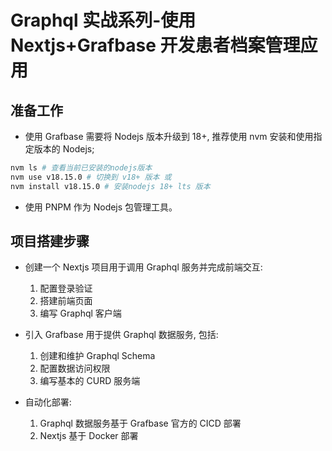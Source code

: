 # Graphql 实战系列-使用 Nextjs+Grafbase 开发患者档案管理应用

## 准备工作

- 使用 Grafbase 需要将 Nodejs 版本升级到 18+, 推荐使用 nvm 安装和使用指定版本的 Nodejs;

```sh
nvm ls # 查看当前已安装的nodejs版本
nvm use v18.15.0 # 切换到 v18+ 版本 或
nvm install v18.15.0 # 安装nodejs 18+ lts 版本
```

- 使用 PNPM 作为 Nodejs 包管理工具。

## 项目搭建步骤

- 创建一个 Nextjs 项目用于调用 Graphql 服务并完成前端交互:

  1. 配置登录验证
  2. 搭建前端页面
  3. 编写 Graphql 客户端

- 引入 Grafbase 用于提供 Graphql 数据服务, 包括:

  1. 创建和维护 Graphql Schema
  2. 配置数据访问权限
  3. 编写基本的 CURD 服务端

- 自动化部署:

  1. Graphql 数据服务基于 Grafbase 官方的 CICD 部署
  2. Nextjs 基于 Docker 部署
